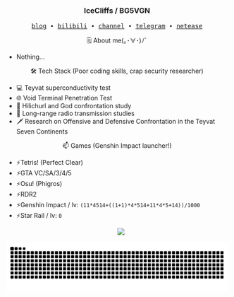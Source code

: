 <h3 align="center"> IceCliffs / BG5VGN</h3>

<p align="center">
  <samp>
    <a href="https://iloli.moe/">blog</a> ∙
    <a href="https://space.bilibili.com/28645589">bilibili</a> ∙
    <a href="https://t.me/o_OOv0">channel</a> ∙
    <a href="https://t.me/icecliffs">telegram</a> ∙
    <a href="https://music.163.com/#/artist?id=51382584">netease</a>
  </samp>
</p>

<p align="center">
🗒 About me(｡･∀･)ﾉﾞ
</p>

- Nothing...

<p align="center">
🛠 Tech Stack (Poor coding skills, crap security researcher)
</p>

- 💻 Teyvat superconductivity test
- 🌐 Void Terminal Penetration Test
- 🔧 Hilichurl and God confrontation study
- 📡 Long-range radio transmission studies
- 🗡 Research on Offensive and Defensive Confrontation in the Teyvat Seven Continents

<p align="center">
📫 Games (Genshin Impact launcher!)
</p>

- ⚡Tetris! (Perfect Clear)
- ⚡GTA VC/SA/3/4/5
- ⚡Osu! (Phigros)
- ⚡RDR2
- ⚡Genshin Impact / lv: `(11*4514+((1+1)*4*514+11*4*5+14))/1000`
- ⚡Star Rail / lv: `0`
<p align="center">
  &emsp;
  <a href="https://github.com/icecliffs">
    <img src="https://github-profile-summary-cards.vercel.app/api/cards/profile-details?username=icecliffs&theme=monokai" />
  </a>
</p>

<picture>
  <source media="(prefers-color-scheme: dark)" srcset="https://raw.githubusercontent.com/icecliffs/icecliffs/output/github-contribution-grid-snake-dark.svg">
  <source media="(prefers-color-scheme: light)" srcset="https://raw.githubusercontent.com/icecliffs/icecliffs/output/github-contribution-grid-snake.svg">
  <img alt="github contribution grid snake animation" src="https://raw.githubusercontent.com/icecliffs/icecliffs/output/github-contribution-grid-snake.svg">
</picture>
